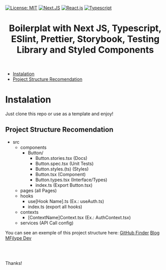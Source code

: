 [![License: MIT](https://img.shields.io/badge/License-MIT-red.svg)](https://opensource.org/licenses/MIT)
[![Next.JS](https://img.shields.io/badge/NextJS-blue)](https://nextjs.org/)
[![React.js](https://img.shields.io/badge/-ReactJS-blue)](https://pt-br.reactjs.org/)
[![Typescript](https://img.shields.io/badge/-Typescript-blue)](https://www.typescriptlang.org/)

<div align="center">
    <h1 color="#ffff" >Boilerplat with Next JS, Typescript, ESlint, Prettier, Storybook, Testing Library and Styled Components</h1>
    </br>
</div>

- [Instalation](#instalation)
- [Project Structure Recomendation](#project-structure-recomendation)
# <strong>Instalation</strong>

Just clone this repo or use as a template and enjoy! 
</br>


## Project Structure Recomendation

- src
  - components
    - Button/
      - Button.stories.tsx (Docs)
      - Button.spec.tsx (Unit Tests)
      - Button.styles.(ts) (Styles)
      - Button.tsx (Component)
      - Button.types.tsx (Interface/Types)
      - index.ts (Export Button.tsx)
  - pages (all Pages)
  - hooks
    - use[Hook Name].ts (Ex.: useAuth.ts)
    - index.ts (export all hooks)
  - contexts 
    - [ContextName]Context.tsx (Ex.: AuthContext.tsx)
  - services (API Call config)
 
 You can see an exemple of this project structure here:
 [GitHub Finder](https://github.com/Santosl2/github-finder)
 [Blog MFilype Dev](https://github.com/Santosl2/mfilypedev)
 
 
<br/><br/>

Thanks!
    
